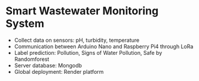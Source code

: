 # Smart Wastewater Monitoring System
- Collect data on sensors: pH, turbidity, temperature
- Communication between Arduino Nano and Raspberry Pi4 through LoRa
- Label prediction: Pollution, Signs of Water Pollution, Safe by Randomforest
- Server database: Mongodb
- Global deployment: Render platform
